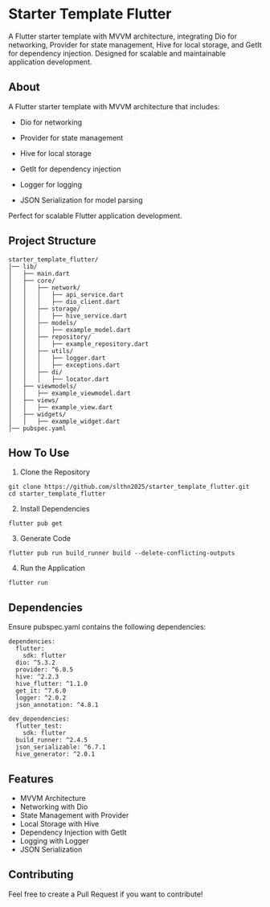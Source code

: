 
# Starter Template Flutter

A Flutter starter template with MVVM architecture, integrating Dio for networking, Provider for state management, Hive for local storage, and GetIt for dependency injection. Designed for scalable and maintainable application development.


## About
A Flutter starter template with MVVM architecture that includes:

- Dio for networking

- Provider for state management

- Hive for local storage

- GetIt for dependency injection

- Logger for logging

- JSON Serialization for model parsing

Perfect for scalable Flutter application development.
## Project Structure

    starter_template_flutter/
    │── lib/
    │   ├── main.dart
    │   ├── core/
    │   │   ├── network/
    │   │   │   ├── api_service.dart
    │   │   │   ├── dio_client.dart
    │   │   ├── storage/
    │   │   │   ├── hive_service.dart
    │   │   ├── models/
    │   │   │   ├── example_model.dart
    │   │   ├── repository/
    │   │   │   ├── example_repository.dart
    │   │   ├── utils/
    │   │   │   ├── logger.dart
    │   │   │   ├── exceptions.dart
    │   │   ├── di/
    │   │   │   ├── locator.dart
    │   ├── viewmodels/
    │   │   ├── example_viewmodel.dart
    │   ├── views/
    │   │   ├── example_view.dart
    │   ├── widgets/
    │   │   ├── example_widget.dart
    │── pubspec.yaml
## How To Use
1. Clone the Repository
```
git clone https://github.com/slthn2025/starter_template_flutter.git
cd starter_template_flutter

```
2. Install Dependencies
```
flutter pub get
```
3. Generate Code
```
flutter pub run build_runner build --delete-conflicting-outputs
```
4. Run the Application
```
flutter run
```
##  Dependencies
Ensure pubspec.yaml contains the following dependencies:
```
dependencies:
  flutter:
    sdk: flutter
  dio: ^5.3.2
  provider: ^6.0.5
  hive: ^2.2.3
  hive_flutter: ^1.1.0
  get_it: ^7.6.0
  logger: ^2.0.2
  json_annotation: ^4.8.1

dev_dependencies:
  flutter_test:
    sdk: flutter
  build_runner: ^2.4.5
  json_serializable: ^6.7.1
  hive_generator: ^2.0.1

```
## Features

- MVVM Architecture
- Networking with Dio
- State Management with Provider
- Local Storage with Hive
- Dependency Injection with GetIt
- Logging with Logger
- JSON Serialization


## Contributing

Feel free to create a Pull Request if you want to contribute!

